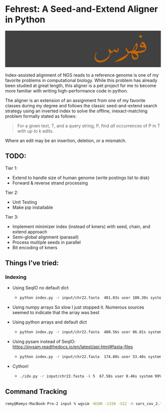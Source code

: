 # Fehrest: A Seed-and-Extend Aligner in Python

![Scripted Name](img/fehrestA.png)

Index-assisted alignment of NGS reads to a reference genome is one of my favorite problems in computational biology. While this problem has already been studied at great length, this aligner is a pet project for me to become more familiar with writing high-performance code in python.

The aligner is an extension of an assignment from one of my favorite classes during my degree and follows the classic seed-and-extend search strategy using an inverted index to solve the offline, inexact-matching problem formally stated as follows:

> For a given text, T, and a query string, P, find *all* occurrences of P in T with up to k edits.

Where an edit may be an insertion, deletion, or a mismatch.



## TODO:

Tier 1:
* Extend to handle size of human genome (write postings list to disk)
* Forward & reverse strand processing

Tier 2:

- Unit Testing
- Make pip installable

Tier 3:
* Implement minimizer index (instead of kmers) with seed, chain, and extend approach
* Semi-global alignment (parasail)
* Process multiple seeds in parallel
* Bit encoding of kmers



## Things I've tried:
### Indexing
* Using SeqIO no default dict

  * ```bash
    python index.py -r input/chr22.fasta  481.03s user 100.30s system 92% cpu 10:30.32 total
    ```

* Using numpy arrays
      So slow I just stopped it. Numerous sources seemed to indicate that the array was best

* Using python arrays and default dict

  * ```bash
    python index.py -r input/chr22.fasta  480.56s user 86.01s system 93% cpu 10:05.86 total
    ```

* Using pysam instead of SeqIO: https://pysam.readthedocs.io/en/latest/api.html#fasta-files

  * ```bash
    python index.py -r input/chr22.fasta  174.80s user 53.40s system 93% cpu 4:03.46 total
    ```
  

- Cython!

  - ```bash
    ./idx.py -r input/chr22.fasta -k 5  67.58s user 0.46s system 99% cpu 1:08.64 total
    ```

## Command Tracking

```bash
remy@Remys-MacBook-Pro-2 input % wgsim -N100 -1150 -S12 -h sars_cov_2.fasta sars_cov_2.fastq tmp.fastq
```
